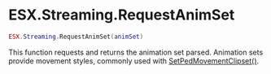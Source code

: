 # ESX.Streaming.RequestAnimSet

```lua
ESX.Streaming.RequestAnimSet(animSet)
```

This function requests and returns the animation set parsed. Animation sets provide movement styles, commonly used with [SetPedMovementClipset()](https://runtime.fivem.net/doc/reference.html#_0xAF8A94EDE7712BEF).
